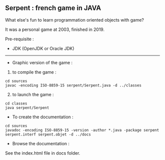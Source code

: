 Serpent : french game in JAVA
---

What else's fun to learn programmation oriented objects with game?

It was a personal game at 2003, finished in 2019.

Pre-requisite :
- JDK (OpenJDK or Oracle JDK)

---

* Graphic version of the game :

1. to compile the game :
```
cd sources
javac -encoding ISO-8859-15 serpent/Serpent.java -d ../classes
```

2. to launch the game :
```
cd classes
java serpent/Serpent
```

* To create the documentation :
```
cd sources
javadoc -encoding ISO-8859-15 -version -author *.java -package serpent serpent.interf serpent.objet -d ../docs
```

* Browse the documentation :

See the index.html file in docs folder.
